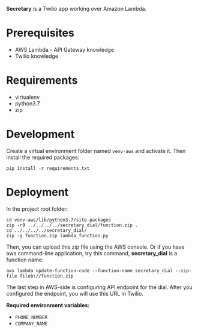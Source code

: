 **Secretary** is a Twilio app working over Amazon Lambda.

# Prerequisites

- AWS Lambda - API Gateway knowledge
- Twilio knowledge

# Requirements

- virtualenv
- python3.7
- zip

# Development

Create a virtual environment folder named `venv-aws` and activate it. Then install the required packages:

```
pip install -r requirements.txt
```

# Deployment

In the project root folder:

```
cd venv-aws/lib/python3.7/site-packages
zip -r9 ../../../../secretary_dial/function.zip .
cd ../../../../secretary_dial/
zip -g function.zip lambda_function.py
```

Then, you can upload this zip file using the AWS console. Or if you have aws command-line application, try this command, **secretary_dial** is a function name:

```
aws lambda update-function-code --function-name secretary_dial --zip-file fileb://function.zip
```

The last step in AWS-side is configuring API endpoint for the dial. After you configured the endpoint, you will use this URL in Twilio.

**Required environment variables:**

- `PHONE_NUMBER`
- `COMPANY_NAME`
